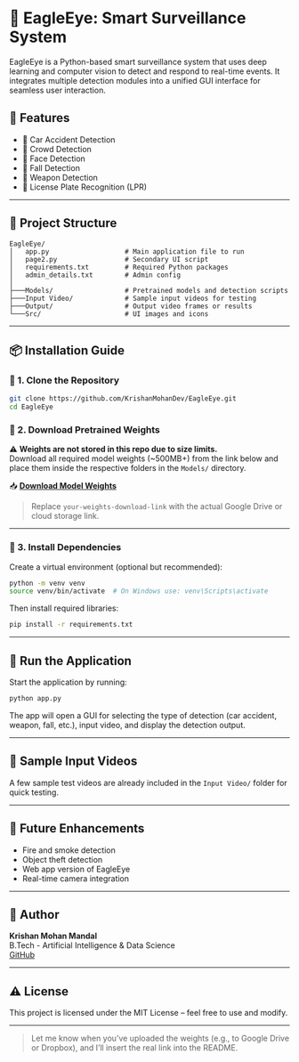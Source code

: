 # 🦅 EagleEye: Smart Surveillance System

EagleEye is a Python-based smart surveillance system that uses deep learning and computer vision to detect and respond to real-time events. It integrates multiple detection modules into a unified GUI interface for seamless user interaction.

## 🧠 Features

- 🚗 Car Accident Detection  
- 👥 Crowd Detection  
- 🙂 Face Detection  
- 🤕 Fall Detection  
- 🔫 Weapon Detection  
- 🚓 License Plate Recognition (LPR)

---

## 📂 Project Structure

```
EagleEye/
│   app.py                   # Main application file to run
│   page2.py                 # Secondary UI script
│   requirements.txt         # Required Python packages
│   admin_details.txt        # Admin config
│
├───Models/                  # Pretrained models and detection scripts
├───Input Video/             # Sample input videos for testing
├───Output/                  # Output video frames or results
└───Src/                     # UI images and icons
```

---

## 📦 Installation Guide

### 🔧 1. Clone the Repository

```bash
git clone https://github.com/KrishanMohanDev/EagleEye.git
cd EagleEye
```

### 📁 2. Download Pretrained Weights

⚠️ **Weights are not stored in this repo due to size limits.**  
Download all required model weights (~500MB+) from the link below and place them inside the respective folders in the `Models/` directory.

📥 **[Download Model Weights](https://drive.google.com/your-weights-download-link)**  
> Replace `your-weights-download-link` with the actual Google Drive or cloud storage link.

---

### 🐍 3. Install Dependencies

Create a virtual environment (optional but recommended):

```bash
python -m venv venv
source venv/bin/activate  # On Windows use: venv\Scripts\activate
```

Then install required libraries:

```bash
pip install -r requirements.txt
```

---

## 🚀 Run the Application

Start the application by running:

```bash
python app.py
```

The app will open a GUI for selecting the type of detection (car accident, weapon, fall, etc.), input video, and display the detection output.

---

## 📸 Sample Input Videos

A few sample test videos are already included in the `Input Video/` folder for quick testing.

---

## 🤖 Future Enhancements

- Fire and smoke detection  
- Object theft detection  
- Web app version of EagleEye  
- Real-time camera integration  

---

## 👤 Author

**Krishan Mohan Mandal**  
B.Tech - Artificial Intelligence & Data Science  
[GitHub](https://github.com/KrishanMohanDev)

---

## ⚠️ License

This project is licensed under the MIT License – feel free to use and modify.

---

> Let me know when you’ve uploaded the weights (e.g., to Google Drive or Dropbox), and I’ll insert the real link into the README.

